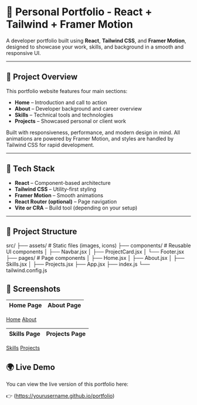 # 💼 Personal Portfolio - React + Tailwind + Framer Motion

A developer portfolio built using **React**, **Tailwind CSS**, and **Framer Motion**, designed to showcase your work, skills, and background in a smooth and responsive UI.

---

## 📌 Project Overview

This portfolio website features four main sections:

- **Home** – Introduction and call to action
- **About** – Developer background and career overview
- **Skills** – Technical tools and technologies
- **Projects** – Showcased personal or client work

Built with responsiveness, performance, and modern design in mind. All animations are powered by Framer Motion, and styles are handled by Tailwind CSS for rapid development.

---

## 🔧 Tech Stack

- **React** – Component-based architecture
- **Tailwind CSS** – Utility-first styling
- **Framer Motion** – Smooth animations
- **React Router (optional)** – Page navigation
- **Vite or CRA** – Build tool (depending on your setup)

---

## 📁 Project Structure

src/
├── assets/ # Static files (images, icons)
├── components/ # Reusable UI components
│ ├── Navbar.jsx
│ ├── ProjectCard.jsx
│ └── Footer.jsx
├── pages/ # Page components
│ ├── Home.jsx
│ ├── About.jsx
│ ├── Skills.jsx
│ ├── Projects.jsx
├── App.jsx
├── index.js
└── tailwind.config.js
## 📸 Screenshots

| Home Page                     | About Page                    |
|------------------------------|-------------------------------|
 [Home](https://github.com/user-attachments/assets/a70b44a7-64f1-4700-9a3d-bb2f0a637e8e)
 [About](https://github.com/user-attachments/assets/9c5ef4f8-0236-4767-aab3-70a283373ed1)
 

| Skills Page                  | Projects Page                 |
|-----------------------------|-------------------------------|
[Skills](https://github.com/user-attachments/assets/01c78bfb-4c1b-4d4e-9cde-e74b7431207c)
[Projects](https://github.com/user-attachments/assets/cde615ad-fc9b-4c66-978c-b6ab46c50b35)


## 🌍 Live Demo

You can view the live version of this portfolio here:

👉 (https://yourusername.github.io/portfolio)


